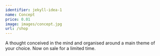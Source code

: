 ```yaml
---
identifier: jekyll-idea-1
name: Concept
price: 0.01
image: images/concept.jpg
url: /shop
---
```


A thought conceived in the mind and organised around a main theme of your choice. Now on sale for a limited time.